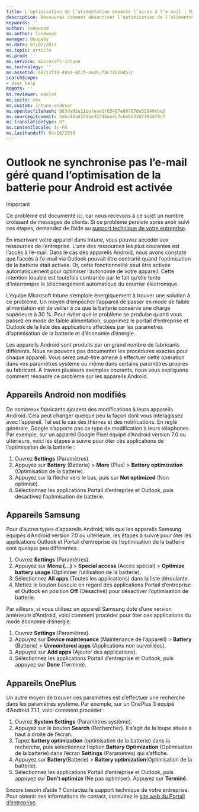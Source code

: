 ```yaml
---
title: L’optimisation de l’alimentation empêche l’accès à l’e-mail | Microsoft Docs
description: Découvrez comment désactiver l’optimisation de l’alimentation pour Android pour être certain d’obtenir vos e-mails.
keywords: ''
author: lenewsad
ms.author: lanewsad
manager: dougeby
ms.date: 07/07/2017
ms.topic: article
ms.prod: ''
ms.service: microsoft-intune
ms.technology: ''
ms.assetid: ad713f18-40a9-421f-aa2b-f8c21028d57c
searchScope:
- User help
ROBOTS: ''
ms.reviewer: maxles
ms.suite: ems
ms.custom: intune-enduser
ms.openlocfilehash: 663da92e11befeae1f65467e887870a52640cbeb
ms.sourcegitcommit: 5eba4bad151be32346aedc7cbb0333d71934f8cf
ms.translationtype: HT
ms.contentlocale: fr-FR
ms.lasthandoff: 04/16/2018
---
```

# <a name="outlook-wont-sync-managed-email-when-battery-optimization-for-android-is-turned-on"></a>Outlook ne synchronise pas l’e-mail géré quand l’optimisation de la batterie pour Android est activée

> [!IMPORTANT]
> Ce problème est documenté ici, car nous recevons à ce sujet un nombre croissant de messages de clients. Si ce problème persiste après avoir suivi ces étapes, demandez de l’aide au [support technique de votre entreprise](https://portal.manage.microsoft.com#HelpDeskDialog).

En inscrivant votre appareil dans Intune, vous pouvez accéder aux ressources de l’entreprise. L’une des ressources les plus courantes est l’accès à l’e-mail. Dans le cas des appareils Android, nous avons constaté que l’accès à l’e-mail via Outlook pouvait être contrarié quand l’optimisation de la batterie était activée. Or, cette fonctionnalité peut être activée automatiquement pour optimiser l’autonomie de votre appareil. Cette intention louable est toutefois contrariée par le fait qu’elle tente d’interrompre le téléchargement automatique du courrier électronique.

L’équipe Microsoft Intune s’emploie énergiquement à trouver une solution à ce problème. Un moyen d’empêcher l’appareil de passer en mode de faible alimentation est de veiller à ce que la batterie conserve une charge supérieure à 30 %. Pour éviter que le problème se produise quand vous passez en mode de faible alimentation, supprimez le portail d’entreprise et Outlook de la liste des applications affectées par les paramètres d’optimisation de la batterie et d’économie d’énergie.

Les appareils Android sont produits par un grand nombre de fabricants différents. Nous ne pouvons pas documenter les procédures exactes pour chaque appareil. Vous serez peut-être amené à effectuer cette opération dans vos paramètres système ou même dans certains paramètres propres au fabricant. À travers plusieurs exemples courants, nous vous expliquons comment résoudre ce problème sur les appareils Android.

## <a name="unmodified-android-devices"></a>Appareils Android non modifiés

De nombreux fabricants ajoutent des modifications à leurs appareils Android. Cela peut changer quelque peu la façon dont vous interagissez avec l’appareil. Tel est le cas des thèmes et des notifications. En règle générale, Google n’apporte pas ce type de modification à leurs téléphones. Par exemple, sur un appareil Google Pixel équipé d’Android version 7.0 ou ultérieure, voici les étapes à suivre pour ôter ces applications de l’optimisation de la batterie :

1. Ouvrez **Settings** (Paramètres).
2. Appuyez sur **Battery** (Batterie) > **More** (Plus) > **Battery optimization** (Optimisation de la batterie).
3. Appuyez sur la flèche vers le bas, puis sur **Not optimized** (Non optimisé).
4. Sélectionnez les applications Portail d’entreprise et Outlook, puis désactivez l’optimisation de batterie.

## <a name="samsung-devices"></a>Appareils Samsung

Pour d’autres types d’appareils Android, tels que les appareils Samsung équipés d’Android version 7.0 ou ultérieure, les étapes à suivre pour ôter les applications Outlook et Portail d’entreprise de l’optimisation de la batterie sont quelque peu différentes.

1. Ouvrez **Settings** (Paramètres).
2. Appuyez sur **Menu (...)**  > **Special access** (Accès spécial) > **Optimize battery usage** (Optimiser l’utilisation de la batterie).
3. Sélectionnez **All apps** (Toutes les applications) dans la liste déroulante.
4. Mettez le bouton bascule en regard des applications Portail d’entreprise et Outlook en position **Off** (Désactivé) pour désactiver l’optimisation de batterie.

Par ailleurs, si vous utilisez un appareil Samsung doté d’une version antérieure d’Android, voici comment procéder pour ôter ces applications du mode économie d’énergie.

1. Ouvrez **Settings** (Paramètres).
2. Appuyez sur **Device maintenance** (Maintenance de l’appareil) > **Battery** (Batterie) > **Unmonitored apps** (Applications non surveillées).
3. Appuyez sur **Add apps** (Ajouter des applications).
4. Sélectionnez les applications Portail d’entreprise et Outlook, puis appuyez sur **Done** (Terminé).

## <a name="oneplus-devices"></a>Appareils OnePlus

Un autre moyen de trouver ces paramètres est d’effectuer une recherche dans les paramètres système. Par exemple, sur un OnePlus 3 équipé d’Android 7.1.1, voici comment procéder : 

1. Ouvrez **System Settings** (Paramètres système). 
2. Appuyez sur le bouton **Search** (Rechercher). Il s’agit de la loupe située à haut à droite de l’écran. 
3. Tapez **battery optimization** (optimisation de la batterie) dans la recherche, puis sélectionnez l’option **Battery Optimization** (Optimisation de la batterie) dans l’écran **Settings** (Paramètres) qui s’affiche. 
4. Appuyez sur **Battery**(Batterie) > **Battery optimization**(Optimisation de la batterie).
5. Sélectionnez les applications Portail d’entreprise et Outlook, puis appuyez sur **Don’t optimize** (Ne pas optimiser). Appuyez sur **Terminé**.

<!--On a OnePlus 5 device with Android 7.1.1, you would follow these steps to remove these apps from battery optimization:
1. Open **Settings**.
2. Tap **Battery** > **Battery optimization**.
3. Select the Company Portal and Outlook apps, then select **Don’t optimize**. Tap **Done**.-->

Encore besoin d’aide ? Contactez le support technique de votre entreprise. Pour obtenir ses informations de contact, consultez le [site web du Portail d’entreprise](https://portal.manage.microsoft.com#HelpDeskDialog).
